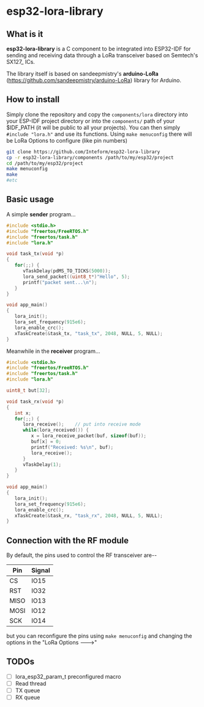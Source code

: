 # esp32-lora-library
## What is it
**esp32-lora-library** is a C component to be integrated into ESP32-IDF for sending and receiving data through a LoRa transceiver based on Semtech's SX127_ ICs.

The library itself is based on sandeepmistry's **arduino-LoRa** (https://github.com/sandeepmistry/arduino-LoRa) library for Arduino.

## How to install
Simply clone the repository and copy the ```components/lora``` directory into your ESP-IDF project directory or into the ```components/``` path of your $IDF_PATH (it will be public to all your projects).
You can then simply ```#include "lora.h"``` and use its functions.
Using ```make menuconfig``` there will be LoRa Options to configure (like pin numbers)

```bash
git clone https://github.com/Inteform/esp32-lora-library
cp -r esp32-lora-library/components /path/to/my/esp32/project
cd /path/to/my/esp32/project
make menuconfig
make
#etc
```

## Basic usage
A simple **sender** program...
```c
#include <stdio.h>
#include "freertos/FreeRTOS.h"
#include "freertos/task.h"
#include "lora.h"

void task_tx(void *p)
{
   for(;;) {
      vTaskDelay(pdMS_TO_TICKS(5000));
      lora_send_packet((uint8_t*)"Hello", 5);
      printf("packet sent...\n");
   }
}

void app_main()
{
   lora_init();
   lora_set_frequency(915e6);
   lora_enable_crc();
   xTaskCreate(&task_tx, "task_tx", 2048, NULL, 5, NULL);
}

```
Meanwhile in the **receiver** program...
```c
#include <stdio.h>
#include "freertos/FreeRTOS.h"
#include "freertos/task.h"
#include "lora.h"

uint8_t but[32];

void task_rx(void *p)
{
   int x;
   for(;;) {
      lora_receive();    // put into receive mode
      while(lora_received()) {
         x = lora_receive_packet(buf, sizeof(buf));
         buf[x] = 0;
         printf("Received: %s\n", buf);
         lora_receive();
      }
      vTaskDelay(1);
   }
}

void app_main()
{
   lora_init();
   lora_set_frequency(915e6);
   lora_enable_crc();
   xTaskCreate(&task_rx, "task_rx", 2048, NULL, 5, NULL);
}
```

## Connection with the RF module
By default, the pins used to control the RF transceiver are--

Pin | Signal
--- | ------
CS | IO15
RST | IO32
MISO | IO13 
MOSI | IO12
SCK | IO14

but you can reconfigure the pins using ```make menuconfig``` and changing the options in the "LoRa Options --->"

## TODOs

- [ ] lora_esp32_param_t preconfigured macro
- [ ] Read thread
- [ ] TX queue
- [ ] RX queue